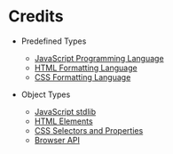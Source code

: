# Credits

- Predefined Types
	- [JavaScript Programming Language](https://developer.mozilla.org/en-US/docs/Web/JavaScript/)
	- [HTML Formatting Language](https://developer.mozilla.org/en-US/docs/Web/HTML/)
	- [CSS Formatting Language](https://developer.mozilla.org/en-US/docs/Web/CSS/)

- Object Types
	- [JavaScript stdlib](https://developer.mozilla.org/en-US/docs/Web/JavaScript/Reference/Global_Objects/)
	- [HTML Elements](https://developer.mozilla.org/en-US/docs/Web/HTML/)
	- [CSS Selectors and Properties](https://developer.mozilla.org/en-US/docs/Web/CSS/)
	- [Browser API](https://developer.mozilla.org/en-US/docs/Web/API/)
